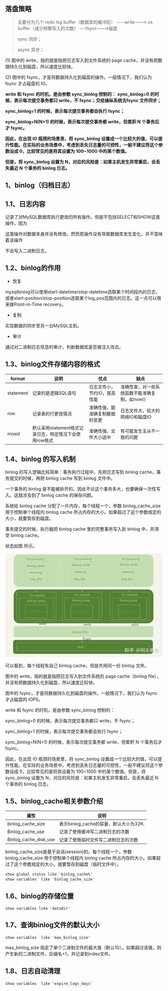 ## 落盘策略

>主要分为几个 redo log buffer（数据库的缓冲区） ----write---> os buffer（减少频繁写入的次数） ---fsync--->磁盘
>
>sync 同步；
>
>async 异步；



(1) 图中的 write，指的就是指把日志写入到文件系统的 page cache，并没有把数据持久化到磁盘，所以速度比较快。



(2) 图中的 fsync，才是将数据持久化到磁盘的操作。一般情况下，我们认为 fsync 才占磁盘的 IO。

**write 和 fsync 的时机，是由参数 sync_binlog 控制的：**
**sync_binlog=0 的时候，表示每次提交事务都只 write，不 fsync；交给操纵系统去fsync 文件同步；**

**sync_binlog=1 的时候，表示每次提交事务都会执行 fsync；**

**sync_binlog=N(N>1) 的时候，表示每次提交事务都 write，但累积 N 个事务后才 fsync。**



**因此，在出现 IO 瓶颈的场景里，将 sync_binlog 设置成一个比较大的值，可以提升性能。在实际的业务场景中，考虑到丢失日志量的可控性，一般不建议将这个参数设成 0，比较常见的是将其设置为 100~1000 中的某个数值。**



**但是，将 sync_binlog 设置为 N，对应的风险是：如果主机发生异常重启，会丢失最近 N 个事务的 binlog 日志。**











## 1、binlog（归档日志）

## 1.1、日志内容



记录了对MySQL数据库执行更改的所有操作。但是不包括SELECT和SHOW这类操作，因为

这类操作对数据本身并没有修改。然而若操作没有导致数据库发生变化，并不意味着该操作

不会写入二进制日志。



## 1.2、binlog的作用

- 恢复

mysqlbinlog可以使用start-datetime/stop-datetime选取某个时间段内的日志，或者start-position/stop-position选取某个log_pos范围内的日志。这一点可以用来做Point-in-Time recovery。

- 复制

实现数据的同步至另一台MySQL主机。

- 审计

通过对二进制日志信息的审计，判断数据库是否被注入攻击。



## 1.3、binlog文件存储内容的格式

| format    | 说明                                                   | 优点                           | 缺点                                          |
| --------- | ------------------------------------------------------ | ------------------------------ | --------------------------------------------- |
| statement | 记录的是逻辑SQL语句                                    | 日志文件小，节约IO，提高性能   | 准确性查，对一些系统函数不能准确复制，如now() |
| row       | 记录表的行更改情况                                     | 准确性强，能准确复制数据的变更 | 日志文件大，较大的网络IO和磁盘IO              |
| mixed     | 默认采用statement格式记录日志，特定情况下会使用row格式 | 准确性强，文件大小适中         | 有可能发生主从不一致的问题                    |







## 1.4、binlog 的写入机制



binlog 的写入逻辑比较简单：事务执行过程中，先把日志写到 binlog cache，事务提交的时候，再把 binlog cache 写到 binlog 文件中。



一个事务的 binlog 是不能被拆开的，因此不论这个事务多大，也要确保一次性写入。这就涉及到了 binlog cache 的保存问题。



系统给 binlog cache 分配了一片内存，每个线程一个，参数 binlog_cache_size 用于控制单个线程内 binlog cache 所占内存的大小。如果超过了这个参数规定的大小，就要暂存到磁盘。

事务提交的时候，执行器把 binlog cache 里的完整事务写入到 binlog 中，并清空 binlog cache。

状态如图 所示。



![img](落盘策略.assets/v2-cb5e040aaeb7640b8f8b7f8cd0d0dcaa_720w.webp)



可以看到，每个线程有自己 binlog cache，但是共用同一份 binlog 文件。

图中的 write，指的就是指把日志写入到文件系统的 page cache（binlog file），并没有把数据持久化到磁盘，所以速度比较快。

图中的 fsync，才是将数据持久化到磁盘的操作。一般情况下，我们认为 fsync 才占磁盘的 IOPS。





write 和 fsync 的时机，是由参数 sync_binlog 控制的：

sync_binlog=0 的时候，表示每次提交事务都只 write，不 fsync；

sync_binlog=1 的时候，表示每次提交事务都会执行 fsync；

sync_binlog=N(N>1) 的时候，表示每次提交事务都 write，但累积 N 个事务后才 fsync。



因此，在出现 IO 瓶颈的场景里，将 sync_binlog 设置成一个比较大的值，可以提升性能。在实际的业务场景中，考虑到丢失日志量的可控性，一般不建议将这个参数设成 0，比较常见的是将其设置为 100~1000 中的某个数值。但是，将 sync_binlog 设置为 N，对应的风险是：如果主机发生异常重启，会丢失最近 N 个事务的 binlog 日志。



## 1.5、binlog_cache相关参数介绍

| 属性                  | 说明                                   |
| --------------------- | -------------------------------------- |
| binlog_cache_size     | 表示binlog_cache的容量，默认大小为32K. |
| Binlog_cache_use      | 记录了使用缓冲写二进制日志的次数       |
| Binlog_cache_disk_use | 记录了使用临时文件写二进制日志的次数   |

binlog_cache_size是基于会话(session)的。每个线程一个，参数 binlog_cache_size 用于控制单个线程内 binlog cache 所占内存的大小。如果超过了这个参数规定的大小，就要暂存到磁盘（临时文件中）。

```text
show global status like 'binlog_cache%'
show variables  like 'binlog_cache_size'
```

## 1.6、binlog的存储位置

```text
show variables like 'datadir'
```

## 1.7、查询binlog文件的默认大小

```text
show variables  like 'max_binlog_size'
```

max_binlog_size 指定了单个二进制文件的最大值（默认1G）。如果超过该值，则产生新的二进制文件，后缀名+1，并记录到index文件。



## 1.8、日志自动清理

```text
show variables  like 'expire_logs_days'
```
